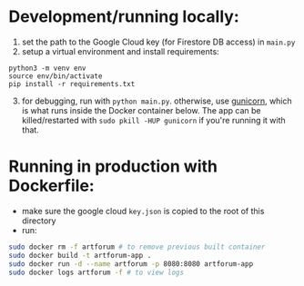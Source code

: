 # Development/running locally:

1. set the path to the Google Cloud key (for Firestore DB access) in `main.py`
2. setup a virtual environment and install requirements:
```
python3 -m venv env
source env/bin/activate
pip install -r requirements.txt
```
3. for debugging, run with `python main.py`. otherwise, use [gunicorn](https://flask.palletsprojects.com/en/1.1.x/deploying/wsgi-standalone/), which is what runs inside the Docker container below. The app can be killed/restarted with `sudo pkill -HUP gunicorn` if you're running it with that.

# Running in production with Dockerfile:

- make sure the google cloud `key.json` is copied to the root of this directory
- run:
```bash
sudo docker rm -f artforum # to remove previous built container
sudo docker build -t artforum-app .
sudo docker run -d --name artforum -p 8080:8080 artforum-app
sudo docker logs artforum -f # to view logs
```
